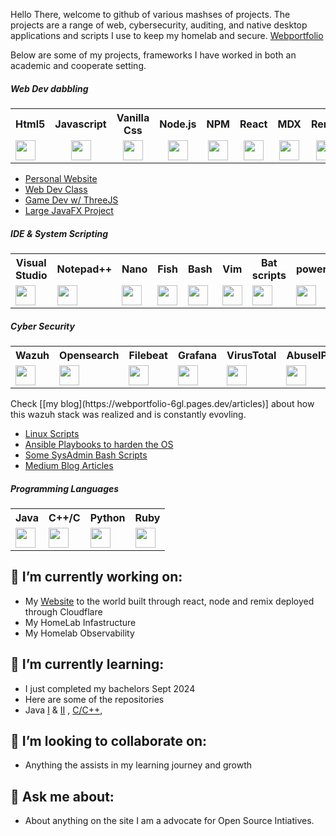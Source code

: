 Hello There,  welcome to github of various mashses of projects. The projects are a range of web, cybersecurity, auditing, and native desktop applications and scripts I use to keep my homelab and secure. 
[Webportfolio](https://webportfolio-6gl.pages.dev/)

Below are some of my projects, frameworks I have worked in both an academic and cooperate setting.

<h5> Web Dev dabbling</h5>
<div>
  <table>
    <tr>
      <th>Html5</th> 
      <th>Javascript</th>
      <th>Vanilla Css</th>
      <th>Node.js</th> 
      <th>NPM</th>
      <th>React</th>
      <th>MDX</th> 
      <th>Remix</th>
      <th>PHP</th>
      <th>MySQL</th> 
      <th>Postgres</th>
      <th>Apache</th>
      <th>Nginx</th>
    </tr>
    <tr>
      <td ><div style="align:center"><img height="32" width="32" src="https://cdn.simpleicons.org/html5/[COLOR]" /> </div></td>
      <td style="text-align:center"><img height="32" width="32" src="https://cdn.simpleicons.org/javascript/[COLOR]"  /></td>
      <td style="text-align:center"><img height="32" width="32" src="https://cdn.simpleicons.org/css3/[COLOR]" /></td>
      <td style="text-align:center"><img height="32" width="32" src="https://cdn.simpleicons.org/node.js/[COLOR]" /></td>
      <td style="text-align:center"><img height="32" width="32" src="https://cdn.simpleicons.org/npm/[COLOR]" /></td>
      <td style="text-align:center"><img height="32" width="32" src="https://cdn.simpleicons.org/react/[COLOR]"  /></td>
      <td style="text-align:center"><img height="32" width="32" src="https://cdn.simpleicons.org/mdx/[COLOR]" /></td>
      <td style="text-align:center"><img height="32" width="32" src="https://cdn.simpleicons.org/remix/[COLOR]"  /></td>
      <td style="text-align:center"><img height="32" width="32" src="https://cdn.simpleicons.org/php/[COLOR]"  /></td>
      <td style="text-align:center"><img height="32" width="32" src="https://cdn.simpleicons.org/mysql/[COLOR]"  /></td>
      <td style="text-align:center"><img height="32" width="32" src="https://cdn.simpleicons.org/postgresql/[COLOR]"  /></td>
      <td style="text-align:center"><img height="32" width="32" src="https://cdn.simpleicons.org/apache/[COLOR]" /></td>
      <td style="text-align:center"><img height="32" width="32" src="https://cdn.simpleicons.org/nginx/[COLOR]" /></td>
    </tr>
  </table>
  <ul>
    <li><a href="https://github.com/stillHere3000/webportfolio" target="_blank">Personal Website</a></li>
    <li><a href="https://github.com/stillHere3000/Cosc2956WebDev" target="_blank">Web Dev Class</a></li>
    <li><a href="https://github.com/stillHere3000/Graphics-ThreeJS" target="_blank">Game Dev w/ ThreeJS</a></li>
    <li><a href="https://github.com/stillHere3000/COSC3506-TCRS" target="_blank">Large JavaFX Project</a></li>
  </ul>
      
</div>



<h5> IDE & System Scripting </h5>
<div>
  <table>
    <tr>
      <th>Visual Studio</th> 
      <th>Notepad++</th>
      <th>Nano</th>
      <th>Fish</th> 
      <th>Bash</th>
      <th>Vim</th>
      <th>Bat scripts</th> 
      <th>powershell</th>
      <th>Netbeans</th>      
    </tr>
    <tr>
      <td><img height="32" width="32" src="https://www.svgrepo.com/download/331782/visual-studio.svg" /> </td>
      <td><img height="32" width="32" src="https://cdn.simpleicons.org/notepad++/[COLOR]"  /></td>
      <td><img height="32" width="32" src="https://cdn.simpleicons.org/nano/[COLOR]" /></td>
      <td><img height="32" width="32" src="https://cdn.simpleicons.org/fishshell/[COLOR]" /></td>
      <td><img height="32" width="32" src="https://cdn.simpleicons.org/gnubash/[COLOR]"  /></td>
      <td><img height="32" width="32" src="https://cdn.simpleicons.org/vim/[COLOR]" /></td>
      <td><img height="32" width="32" src="https://cdn.simpleicons.org/bat/[COLOR]"  /></td>
      <td><img height="32" width="32" src="https://www.svgrepo.com/show/306596/powershell.svg"  /></td>
      <td><img height="32" width="32" src="https://cdn.simpleicons.org/apachenetbeanside/[COLOR]" /></td>
    </tr>
  </table>
  
</div>
<div>
  <h5> Cyber Security </h5>
  <table>
      <tr>
        <th>Wazuh</th> 
        <th>Opensearch</th>
        <th>Filebeat</th>
        <th>Grafana</th> 
        <th>VirusTotal</th>
        <th>AbuseIPDb</th>
        <th>MISP</th> 
        <th>SandFly</th>
        <th>Nexttron</th>      
      </tr>
      <tr>
        <td><img height="32" width="32" src="https://wazuh.com/uploads/2020/03/pageImage_home.png" /> </td>
        <td><img height="32" width="32" src="https://cdn.simpleicons.org/opensearch/[COLOR]"  /></td>
        <td><img height="32" width="32" src="https://cdn.simpleicons.org/beats/[COLOR]" /></td>
        <td><img height="32" width="32" src="https://cdn.simpleicons.org/grafana/[COLOR]" /></td>
        <td><img height="32" width="32" src="https://cdn.simpleicons.org/virustotal/[COLOR]" /></td>
        <td><img height="32" width="32" src="https://cdn.simpleicons.org/abusedotch/[COLOR]"  /></td>
        <td><img height="32" width="32" src="https://raw.githubusercontent.com/MISP/MISP/2.4/INSTALL/logos/misp-logo.png" /></td>
        <td><img height="32" width="32" src="https://object-storage.nz-hlz-1.catalystcloud.io/v1/AUTH_52213f2d28354f499d85ec4722164456/catalystcloudnz_django_storage_prod/images/sandfly_logo_black_-_SCREEN_colours_340.2995_F.width-500.png"  /></td>
        <td><img height="32" width="32" src="https://www.nextron-systems.com/wp-content/uploads/2023/10/nextron-systems-logo-text.svg"  /></td>        
      </tr>
    </table>
    Check [[my blog](https://webportfolio-6gl.pages.dev/articles)] about how this  wazuh stack was realized and is constantly evovling.    
    <ul>
      <li><a href="https://github.com/stillHere3000/linux_hardening_scripts" target="_blank">Linux Scripts</a></li>
      <li><a href="https://github.com/stillHere3000/hardening-scripts" target="_blank">Ansible Playbooks to harden the OS</a></li>
      <li><a href="https://github.com/stillHere3000/linuxhandyscripts" target="_blank">Some SysAdmin Bash Scripts</a></li>
      <li><a href="https://medium.com/@trevor.t.maliro" target="_blank">Medium Blog Articles</a></li>
    </ul>
</div>
<div>
  <h5> Programming Languages </h5>
  <table>
      <tr>
        <th>Java</th> 
        <th>C++/C</th>
        <th>Python</th>
        <th>Ruby</th>               
      </tr>
      <tr>        
        <td><img height="32" width="32" src="https://www.svgrepo.com/show/184143/java.svg"  /></td>
        <td><img height="32" width="32" src="https://cdn.simpleicons.org/cplusplus/[COLOR]" /></td>
        <td><img height="32" width="32" src="https://cdn.simpleicons.org/python/[COLOR]" /></td>
        <td><img height="32" width="32" src="https://cdn.simpleicons.org/ruby/[COLOR]" /></td>                
      </tr>
    </table>
</div>



##  🔭 I’m currently working on:
- My [Website](https://webportfolio-6gl.pages.dev/) to the world built through react, node and remix deployed through Cloudflare
- My HomeLab Infastructure
- My Homelab Observability
## 🌱 I’m currently learning:
- I just completed my bachelors Sept 2024
- Here are some of the repositories
- Java [I](https://github.com/stillHere3000/Java) & [II](https://github.com/stillHere3000/JavaII) , [C/C++](https://github.com/stillHere3000/Cosc2947-CPLUSPLUS),  
## 👯 I’m looking to collaborate on:
- Anything the assists in my learning journey and growth
## 💬 Ask me about:
- About anything on the site I am a advocate for Open Source Intiatives.


